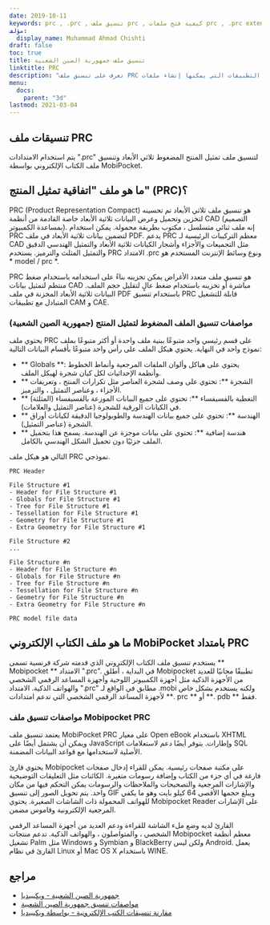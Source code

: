 ```yaml
---
date: 2019-10-11
keywords: prc , .prc , تنسيق ملف prc , كيفية فتح ملفات prc , .prc extension , prc extension
مؤلف:
  display_name: Muhammad Ahmad Chishti
draft: false
toc: true
title: تنسيق ملف جمهورية الصين الشعبية
linktitle: PRC
description: "تعرف على تنسيق ملف PRC وواجهات برمجة التطبيقات التي يمكنها إنشاء ملفات PRC وفتحها."
menu:
  docs:
    parent: "3d"
lastmod: 2021-03-04
---
```

## تنسيقات ملف PRC
يتم استخدام الامتدادات ".prc" لتنسيق ملف تمثيل المنتج المضغوط ثلاثي الأبعاد وتنسيق ملف الكتاب الإلكتروني بواسطة MobiPocket.

## ما هو ملف "اتفاقية تمثيل المنتج" (PRC)؟

PRC (Product Representation Compact) هو تنسيق ملف ثلاثي الأبعاد تم تحسينه لتخزين وتحميل وعرض البيانات ثلاثية الأبعاد خاصة القادمة من أنظمة CAD (التصميم بمساعدة الكمبيوتر). إنه ملف ثنائي متسلسل ، مكتوب بطريقة محمولة. يمكن استخدام PRC لتضمين بيانات ثلاثية الأبعاد في ملف PDF. يدعم PRC معظم التركيبات الرئيسية لـ CAD مثل التجميعات والأجزاء وأشجار الكيانات ثلاثية الأبعاد والتمثيل الهندسي الدقيق والتمثيل المثلث والترميز. يستخدم PRC الامتداد .prc ونوع وسائط الإنترنت المستخدم هو * model / prc *.

PRC هو تنسيق ملف متعدد الأغراض يمكن تخزينه بناءً على استخدامه باستخدام ضغط منتظم لتمثيل بيانات CAD مباشرة أو تخزينه باستخدام ضغط عالٍ لتقليل حجم الملف. البيانات ثلاثية الأبعاد المخزنة في ملف PDF باستخدام تنسيق PRC قابلة للتشغيل المتبادل مع تطبيقات CAM و CAE.

### مواصفات تنسيق الملف المضغوط لتمثيل المنتج (جمهورية الصين الشعبية)

يحتوي ملف PRC على قسم رئيسي واحد متبوعًا ببنية ملف واحدة أو أكثر متبوعًا بملف نموذج واحد في النهاية. يحتوي هيكل الملف على رأس واحد متبوعًا بأقسام البيانات التالية:

- ** Globals **: يحتوي على هياكل وألوان الملفات المرجعية وأنماط الخطوط وأنظمة الإحداثيات لكل كيان شجرة لهيكل الملف.
- ** الشجرة **: تحتوي على وصف لشجرة العناصر مثل تكرارات المنتج ، وتعريفات الأجزاء ، وعناصر التمثيل ، والترميز.
- ** التغطية بالفسيفساء **: تحتوي على جميع البيانات الموزعة بالفسيفساء (المثلثة) في الكيانات الورقية للشجرة (عناصر التمثيل والعلامات).
- ** الهندسة **: تحتوي على جميع بيانات الهندسة والطوبولوجيا الدقيقة لكيانات أوراق الشجرة (عناصر التمثيل).
- ** هندسة إضافية **: تحتوي على بيانات موجزة عن الهندسة. يسمح هذا بتحميل الملف جزئيًا دون تحميل الشكل الهندسي بالكامل.

التالي هو هيكل ملف PRC نموذجي.

```console
PRC Header

File Structure #1
- Header for File Structure #1
- Globals for File Structure #1
- Tree for File Structure #1
- Tessellation for File Structure #1
- Geometry for File Structure #1
- Extra Geometry for File Structure #1

File Structure #2
...

File Structure #n
- Header for File Structure #n
- Globals for File Structure #n
- Tree for File Structure #n
- Tessellation for File Structure #n
- Geometry for File Structure #n
- Extra Geometry for File Structure #n

PRC model file data
```
## ما هو ملف الكتاب الإلكتروني MobiPocket بامتداد PRC
يستخدم تنسيق ملف الكتاب الإلكتروني الذي قدمته شركة فرنسية تسمى ** Mobipocket ** الامتداد ".prc". في البداية ، أطلق Mobipocket تطبيقًا مجانيًا للعديد من الأجهزة الذكية مثل أجهزة الكمبيوتر اللوحية وأجهزة المساعد الرقمي الشخصي والهواتف الذكية. الامتداد ".prc" مطابق في الواقع لـ .mobi ولكنه يستخدم بشكل خاص لأجهزة المساعد الرقمي الشخصي التي تدعم امتدادات **. prc ** أو **. pdb ** فقط.

### مواصفات تنسيق ملف Mobipocket PRC
يعتمد تنسيق ملف MobiPocket PRC على معيار Open eBook باستخدام XHTML ويمكن أن يشتمل أيضًا على JavaScript وإطارات. يتوفر أيضًا دعم لاستعلامات SQL الأصلية لاستخدامها مع قواعد البيانات المضمنة.

يحتوي قارئ Mobipocket على مكتبة صفحات رئيسية. يمكن للقراء إدخال صفحات فارغة في أي جزء من الكتاب وإضافة رسومات متغيرة. الكائنات مثل التعليقات التوضيحية والإشارات المرجعية والتصحيحات والملاحظات والرسومات يمكن التحكم فيها من مكان واحد. يتم تحويل الصور إلى تنسيق GIF ويبلغ حجمها الأقصى 64 كيلو بايت وهو ما يكفي للهواتف المحمولة ذات الشاشات الصغيرة. يحتوي Mobipocket Reader على الإشارات المرجعية الإلكترونية وقاموس مضمن.

القارئ لديه وضع ملء الشاشة للقراءة ودعم العديد من أجهزة المساعد الرقمي الشخصي ، والمتواصلون ، والهواتف الذكية. تدعم منتجات Mobipocket معظم أنظمة تشغيل Palm مثل Windows و Symbian و BlackBerry ولكن ليس Android. يعمل القارئ في نظام Linux أو Mac OS X باستخدام WINE.

## مراجع

- [جمهورية الصين الشعبية - ويكيبيديا](https://en.wikipedia.org/wiki/PRC_ (file_format))
- [مواصفات تنسيق جمهورية الصين الشعبية](https://web.archive.org/web/20081202034541/http://livedocs.adobe.com/acrobat_sdk/9/Acrobat9_HTMLHelp/API_References/PRCReference/PRC_Format_Specification/index.html)
- [مقارنة تنسيقات الكتب الإلكترونية - بواسطة ويكيبيديا](https://en.wikipedia.org/wiki/Comparison_of_e-book_formats)

